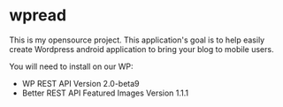 # wpread
This is my opensource project. 
This application's goal is to help easily create 
Wordpress android application to bring your blog to mobile users.


You will need to install on our WP: 
- WP REST API Version 2.0-beta9
- Better REST API Featured Images Version 1.1.1 
